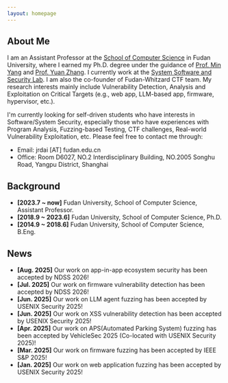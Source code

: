 ```yaml
---
layout: homepage
---
```


## About Me

I am an Assistant Professor at the [School of Computer Science](http://www.cs.fudan.edu.cn) in Fudan University, where I earned my Ph.D. degree under the guidance of [Prof. Min Yang](https://scholar.google.com/citations?hl=en&user=UnKf9FIAAAAJ) and [Prof. Yuan Zhang](https://yuanxzhang.github.io/). I currently work at the [System Software and Security Lab](https://secsys.fudan.edu.cn). 
I am also the co-founder of Fudan-Whitzard CTF team. My research interests mainly include Vulnerability Detection, Analysis and Exploitation on Critical Targets (e.g., web app, LLM-based app, firmware, hypervisor, etc.).

I'm currently looking for self-driven students who have interests in Software/System Security, especially those who have experiences with Program Analysis, Fuzzing-based Testing, CTF challenges, Real-world Vulnerability Exploitation, etc. Please feel free to contact me through:

* Email: jrdai [AT] fudan.edu.cn
* Office: Room D6027, NO.2 Interdisciplinary Building, NO.2005 Songhu Road, Yangpu District, Shanghai

## Background

- **[2023.7 ~ now]** Fudan University, School of Computer Science, Assistant Professor.
- **[2018.9 ~ 2023.6]** Fudan University, School of Computer Science, Ph.D.
- **[2014.9 ~ 2018.6]** Fudan University, School of Computer Science, B.Eng.


## News

- **[Aug. 2025]** Our work on app-in-app ecosystem security has been accepted by NDSS 2026!
- **[Jul. 2025]** Our work on firmware vulnerability detection has been accepted by NDSS 2026!
- **[Jun. 2025]** Our work on LLM agent fuzzing has been accepted by USENIX Security 2025!
- **[Jun. 2025]** Our work on XSS vulnerability detection has been accepted by USENIX Security 2025!
- **[Apr. 2025]** Our work on APS(Automated Parking System) fuzzing has been accepted by VehicleSec 2025 (Co-located with USENIX Security 2025)!
- **[Mar. 2025]** Our work on firmware fuzzing has been accepted by IEEE S&P 2025!
- **[Jan. 2025]** Our work on web application fuzzing has been accepted by USENIX Security 2025!


